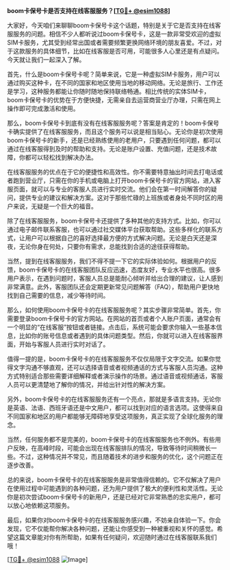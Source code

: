 **boom卡保号卡是否支持在线客服服务？[[TG💪+ @esim1088](https://t.me/s/esim1088)]**

大家好，今天咱们来聊聊boom卡保号卡这个话题，特别是关于它是否支持在线客服服务的问题。相信不少人都听说过boom卡保号卡，这是一款非常受欢迎的虚拟SIM卡服务，尤其受到经常出国或者需要频繁更换网络环境的朋友喜爱。不过，对于这款服务的具体细节，比如在线客服是否可用，可能很多人心里还是有点疑问。今天就让我们一起深入了解。

首先，什么是boom卡保号卡呢？简单来说，它是一种虚拟SIM卡服务，用户可以通过购买这种卡，在不同的国家和地区使用当地的移动网络。无论是旅行、工作还是学习，这种服务都能让你随时随地保持联络畅通。相比传统的实体SIM卡，boom卡保号卡的优势在于方便快捷，无需亲自去运营商营业厅办理，只需在网上操作即可完成激活和使用。

那么，boom卡保号卡到底有没有在线客服服务呢？答案是肯定的！boom卡保号卡确实提供了在线客服服务，而且这个服务可以说是相当贴心。无论你是初次使用boom卡保号卡的新手，还是已经熟练使用的老用户，只要遇到任何问题，都可以通过在线客服得到及时的帮助和支持。无论是账户设置、充值问题，还是技术故障，你都可以轻松找到解决办法。

在线客服服务的优点在于它的便捷性和高效性。你不需要特意抽出时间去打电话或者跑到营业厅，只需在你的手机或电脑上打开boom卡保号卡的官方网站，进入客服页面，就可以与专业的客服人员进行实时交流。他们会在第一时间解答你的疑问，提供专业的建议和解决方案。这对于那些忙碌的上班族或者身处不同时区的用户来说，无疑是一个巨大的福音。

除了在线客服服务，boom卡保号卡还提供了多种其他的支持方式。比如，你可以通过电子邮件联系客服，也可以通过社交媒体平台获取帮助。这些多样化的联系方式，让用户可以根据自己的喜好选择最方便的方式解决问题。无论是白天还是深夜，无论你身在何处，只要你有需求，总能找到合适的途径获得帮助。

当然，提到在线客服服务，我们不得不提一下它的实际体验如何。根据用户的反馈，boom卡保号卡的在线客服团队反应迅速，态度友好，专业水平也很高。很多用户表示，在遇到问题时，客服人员总是能耐心倾听并给出合理的建议，让人感到非常满意。此外，客服团队还会定期更新常见问题解答（FAQ），帮助用户更快地找到自己需要的信息，减少等待时间。

那么，如何使用boom卡保号卡的在线客服服务呢？其实步骤非常简单。首先，你需要登录boom卡保号卡的官方网站。在网站的首页或者个人账户页面，通常会有一个明显的“在线客服”按钮或者链接。点击后，系统可能会要求你输入一些基本信息，比如你的账号信息或者遇到的具体问题类型。然后，你就可以进入在线客服界面，开始与客服人员进行实时对话了。

值得一提的是，boom卡保号卡的在线客服服务不仅仅局限于文字交流。如果你觉得文字沟通不够直观，还可以选择语音或者视频通话的方式与客服人员沟通。这种方式特别适合那些需要详细解释或者演示操作的场景。通过语音或视频通话，客服人员可以更清楚地了解你的情况，并给出针对性的解决方案。

另外，boom卡保号卡的在线客服服务还有一个亮点，那就是多语言支持。无论你是英语、法语、西班牙语还是中文用户，都可以找到对应的语言选项。这使得来自不同国家和地区的用户都能够无障碍地享受这项服务，真正实现了全球化服务的理念。

当然，任何服务都不是完美的，boom卡保号卡的在线客服服务也不例外。有些用户反映，在高峰时段，可能会出现在线客服排队的情况，导致等待时间稍微长一些。不过，这种情况并不常见，而且随着技术的进步和服务的优化，这个问题正在逐步改善。

总的来说，boom卡保号卡的在线客服服务是非常值得信赖的。它不仅解决了用户在使用过程中可能遇到的各种问题，还为用户提供了极大的便利性和灵活性。无论你是初次尝试boom卡保号卡的新用户，还是已经对它非常熟悉的忠实用户，都可以放心地依赖这项服务。

最后，如果你对boom卡保号卡的在线客服服务感兴趣，不妨亲自体验一下。你会发现，它不仅能帮你解决各种问题，还能让你感受到一种被重视和关怀的感觉。希望这篇文章能对你有所帮助，如果有任何疑问，欢迎随时通过在线客服联系我们哦！

[[TG💪+ @esim1088](https://t.me/s/esim1088) ![Image](https://i.postimg.cc/4NQfJmqS/Snipaste-2025-05-13-00-14-12.png)]